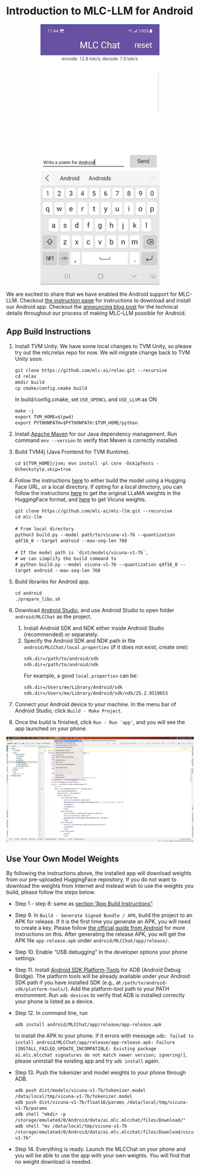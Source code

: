 # Introduction to MLC-LLM for Android

<p align="center">
  <img src="../site/gif/android-demo.gif" height="700">
</p>

We are excited to share that we have enabled the Android support for MLC-LLM. Checkout [the instruction page](https://mlc.ai/mlc-llm/#android) for instructions to download and install our Android app. Checkout the [announcing blog post](https://mlc.ai/blog/2023/05/08/bringing-hardware-accelerated-language-models-to-android-devices) for the technical details throughout our process of making MLC-LLM possible for Android.

## App Build Instructions

1. Install TVM Unity.
    We have some local changes to TVM Unity, so please try out the mlc/relax repo for now. We will migrate change back to TVM Unity soon.

    ```shell
    git clone https://github.com/mlc-ai/relax.git --recursive
    cd relax
    mkdir build
    cp cmake/config.cmake build
    ```

    In build/config.cmake, set `USE_OPENCL` and `USE_LLVM` as ON
    ```shell
    make -j
    export TVM_HOME=$(pwd)
    export PYTHONPATH=$PYTHONPATH:$TVM_HOME/python
    ```

2. Install [Apache Maven](https://maven.apache.org/download.cgi) for our Java dependency management. Run command `mnv --version` to verify that Maven is correctly installed.

3. Build TVM4j (Java Frontend for TVM Runtime).
    ```shell
    cd ${TVM_HOME}/jvm; mvn install -pl core -DskipTests -Dcheckstyle.skip=true
    ```

4. Follow the instructions [here](https://github.com/mlc-ai/mlc-llm#building-from-source) to either build the model using a Hugging Face URL, or a local directory. If opting for a local directory, you can follow the instructions [here](https://huggingface.co/docs/transformers/main/model_doc/llama) to get the original LLaMA weights in the HuggingFace format, and [here](https://github.com/lm-sys/FastChat#vicuna-weights) to get Vicuna weights.

    ```shell
    git clone https://github.com/mlc-ai/mlc-llm.git --recursive
    cd mlc-llm

    # From local directory
    python3 build.py --model path/to/vicuna-v1-7b --quantization q4f16_0 --target android --max-seq-len 768

    # If the model path is `dist/models/vicuna-v1-7b`,
    # we can simplify the build command to
    # python build.py --model vicuna-v1-7b --quantization q4f16_0 --target android --max-seq-len 768
    ```

5. Build libraries for Android app.
    ```shell
    cd android
    ./prepare_libs.sh
    ```

6. Download [Android Studio](https://developer.android.com/studio), and use Android Studio to open folder `android/MLCChat` as the project.
    1. Install Android SDK and NDK either inside Android Studio (recommended) or separately.
    2. Specify the Android SDK and NDK path in file `android/MLCChat/local.properties` (if it does not exist, create one):
        ```shell
        sdk.dir=/path/to/android/sdk
        ndk.dir=/path/to/android/ndk
        ```
        For example, a good `local.properties` can be:
        ```shell
        sdk.dir=/Users/me/Library/Android/sdk
        ndk.dir=/Users/me/Library/Android/sdk/ndk/25.2.9519653
        ```

7. Connect your Android device to your machine. In the menu bar of Android Studio, click `Build - Make Project`.

8. Once the build is finished, click `Run - Run 'app'`, and you will see the app launched on your phone.

<p align="center">
  <img src="../site/img/android/android-studio.png">
</p>

## Use Your Own Model Weights

By following the instructions above, the installed app will download weights from our pre-uploaded HuggingFace repository. If you do not want to download the weights from Internet and instead wish to use the weights you build, please follow the steps below.

* Step 1 - step 8: same as [section ”App Build Instructions”](#app-build-instructions).

* Step 9. In `Build - Generate Signed Bundle / APK`, build the project to an APK for release. If it is the first time you generate an APK, you will need to create a key. Please follow [the official guide from Android](https://developer.android.com/studio/publish/app-signing#generate-key) for more instructions on this. After generating the release APK, you will get the APK file `app-release.apk` under `android/MLCChat/app/release/`.

* Step 10. Enable “USB debugging” in the developer options your phone settings.

* Step 11. Install [Android SDK Platform-Tools](https://developer.android.com/studio/releases/platform-tools) for ADB (Android Debug Bridge). The platform tools will be already available under your Android SDK path if you have installed SDK (e.g., at `/path/to/android-sdk/platform-tools/`). Add the platform-tool path to your PATH environment. Run `adb devices` to verify that ADB is installed correctly your phone is listed as a device.

* Step 12. In command line, run
    ```shell
    adb install android/MLCChat/app/release/app-release.apk
    ```
    to install the APK to your phone. If it errors with message `adb: failed to install android/MLCChat/app/release/app-release.apk: Failure [INSTALL_FAILED_UPDATE_INCOMPATIBLE: Existing package ai.mlc.mlcchat signatures do not match newer version; ignoring!]`, please uninstall the existing app and try `adb install` again.

* Step 13. Push the tokenizer and model weights to your phone through ADB.
    ```shell
    adb push dist/models/vicuna-v1-7b/tokenizer.model /data/local/tmp/vicuna-v1-7b/tokenizer.model
    adb push dist/vicuna-v1-7b/float16/params /data/local/tmp/vicuna-v1-7b/params
    adb shell "mkdir -p /storage/emulated/0/Android/data/ai.mlc.mlcchat/files/Download/"
    adb shell "mv /data/local/tmp/vicuna-v1-7b /storage/emulated/0/Android/data/ai.mlc.mlcchat/files/Download/vicuna-v1-7b"
    ```

* Step 14. Everything is ready. Launch the MLCChat on your phone and you will be able to use the app with your own weights. You will find that no weight download is needed.
